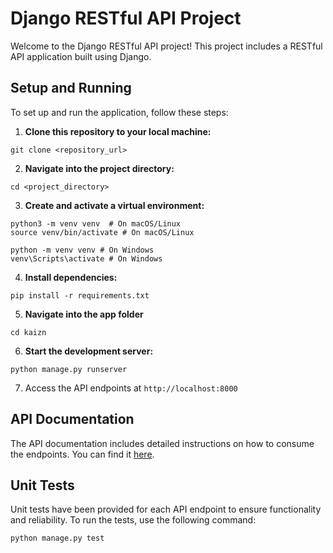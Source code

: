 # Django RESTful API Project

Welcome to the Django RESTful API project! This project includes a RESTful API application built using Django.

## Setup and Running

To set up and run the application, follow these steps:

1. **Clone this repository to your local machine:**
````````````````````````````````````````````````````
git clone <repository_url>
````````````````````````````````````````````````````

2. **Navigate into the project directory:**
````````````````````````````````````````````````````
cd <project_directory>
````````````````````````````````````````````````````

3. **Create and activate a virtual environment:**
````````````````````````````````````````````````````
python3 -m venv venv  # On macOS/Linux
source venv/bin/activate # On macOS/Linux

python -m venv venv # On Windows
venv\Scripts\activate # On Windows
````````````````````````````````````````````````````

4. **Install dependencies:**
````````````````````````````````````````````````````
pip install -r requirements.txt
````````````````````````````````````````````````````

5. **Navigate into the app folder**
````````````````````````````````````````````````````
cd kaizn
````````````````````````````````````````````````````

6. **Start the development server:**
````````````````````````````````````````````````````
python manage.py runserver
````````````````````````````````````````````````````

7. Access the API endpoints at `http://localhost:8000`

## API Documentation

The API documentation includes detailed instructions on how to consume the endpoints. You can find it [here](link_to_documentation).

## Unit Tests

Unit tests have been provided for each API endpoint to ensure functionality and reliability. To run the tests, use the following command:
````````````````````````````````````````````````````
python manage.py test
````````````````````````````````````````````````````








